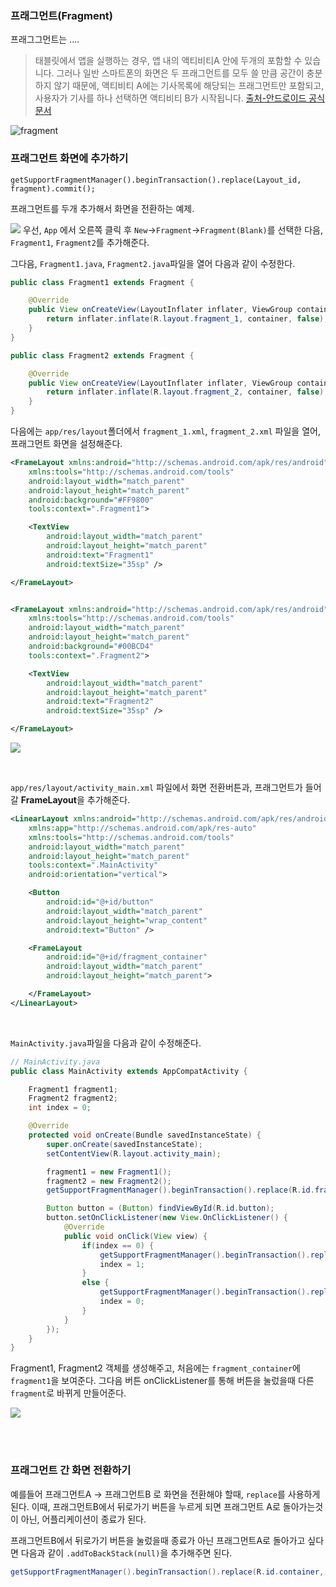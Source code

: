 ### 프래그먼트(Fragment)

프래그그먼트는 ....

> 태블릿에서 앱을 실행하는 경우, 앱 내의 액티비티A 안에 두개의 포함할 수 있습니다. 그러나 일반 스마트폰의 화면은 두 프래그먼트를 모두 쓸 만큼 공간이 충분하지 않기 때문에, 액티비티 A에는 기사목록에 해당되는 프래그먼트만 포함되고, 사용자가 기사를 하나 선택하면 액티비티 B가 시작됩니다. [출처-안드로이드 공식문서](https://developer.android.com/guide/components/fragments#Design)

![fragment](./img/5_fragments.png) 

### 프래그먼트 화면에 추가하기

`getSupportFragmentManager().beginTransaction().replace(Layout_id, fragment).commit();`


프래그먼트를 두개 추가해서 화면을 전환하는 예제.

![](./img/5_2.png)
우선, `App` 에서 오른쪽 클릭 후 `New`->`Fragment`->`Fragment(Blank)`를 선택한 다음, `Fragment1`, `Fragment2`를 추가해준다.


그다음, `Fragment1.java`, `Fragment2.java`파일을 열어 다음과 같이 수정한다. 

```java
public class Fragment1 extends Fragment {

    @Override
    public View onCreateView(LayoutInflater inflater, ViewGroup container, Bundle savedInstanceState) {
        return inflater.inflate(R.layout.fragment_1, container, false);
    }
}
```
```java
public class Fragment2 extends Fragment {

    @Override
    public View onCreateView(LayoutInflater inflater, ViewGroup container, Bundle savedInstanceState) {
        return inflater.inflate(R.layout.fragment_2, container, false);
    }
}
```

다음에는 `app/res/layout`폴더에서 `fragment_1.xml`, `fragment_2.xml` 파일을 열어, 프래그먼트 화면을 설정해준다.

```xml
<FrameLayout xmlns:android="http://schemas.android.com/apk/res/android"
    xmlns:tools="http://schemas.android.com/tools"
    android:layout_width="match_parent"
    android:layout_height="match_parent"
    android:background="#FF9800"
    tools:context=".Fragment1">

    <TextView
        android:layout_width="match_parent"
        android:layout_height="match_parent"
        android:text="Fragment1"
        android:textSize="35sp" />

</FrameLayout>
```

```xml

<FrameLayout xmlns:android="http://schemas.android.com/apk/res/android"
    xmlns:tools="http://schemas.android.com/tools"
    android:layout_width="match_parent"
    android:layout_height="match_parent"
    android:background="#00BCD4"
    tools:context=".Fragment2">

    <TextView
        android:layout_width="match_parent"
        android:layout_height="match_parent"
        android:text="Fragment2"
        android:textSize="35sp" />

</FrameLayout>

```

![](./img/5_4.PNG)

<br>

`app/res/layout/activity_main.xml` 파일에서 화면 전환버튼과, 프래그먼트가 들어갈 **FrameLayout**을 추가해준다.

```xml
<LinearLayout xmlns:android="http://schemas.android.com/apk/res/android"
    xmlns:app="http://schemas.android.com/apk/res-auto"
    xmlns:tools="http://schemas.android.com/tools"
    android:layout_width="match_parent"
    android:layout_height="match_parent"
    tools:context=".MainActivity"
    android:orientation="vertical">

    <Button
        android:id="@+id/button"
        android:layout_width="match_parent"
        android:layout_height="wrap_content"
        android:text="Button" />

    <FrameLayout
        android:id="@+id/fragment_container"
        android:layout_width="match_parent"
        android:layout_height="match_parent">

    </FrameLayout>
</LinearLayout>
```
<br>

`MainActivity.java`파일을 다음과 같이 수정해준다.

```java
// MainActivity.java
public class MainActivity extends AppCompatActivity {

    Fragment1 fragment1;
    Fragment2 fragment2;
    int index = 0;

    @Override
    protected void onCreate(Bundle savedInstanceState) {
        super.onCreate(savedInstanceState);
        setContentView(R.layout.activity_main);

        fragment1 = new Fragment1();
        fragment2 = new Fragment2();
        getSupportFragmentManager().beginTransaction().replace(R.id.fragment_container, fragment1).commit();

        Button button = (Button) findViewById(R.id.button);
        button.setOnClickListener(new View.OnClickListener() {
            @Override
            public void onClick(View view) {
                if(index == 0) {
                    getSupportFragmentManager().beginTransaction().replace(R.id.fragment_container, fragment2).commit();
                    index = 1;
                }
                else {
                    getSupportFragmentManager().beginTransaction().replace(R.id.fragment_container, fragment1).commit();
                    index = 0;
                }
            }
        });
    }
}
```

Fragment1, Fragment2 객체를 생성해주고, 처음에는 `fragment_container`에 `fragment1`을 보여준다.
그다음 버튼 onClickListener를 통해 버튼을 눌렀을때 다른 `fragment`로 바뀌게 만들어준다.

![](./img/5_5.png)

<br><br>

### 프래그먼트 간 화면 전환하기

예를들어 프래그먼트A -> 프래그먼트B 로 화면을 전환해야 할때, `replace`를 사용하게 된다. 이때, 프래그먼트B에서 뒤로가기 버튼을 누르게 되면 프래그먼트 A로 돌아가는것이 아닌, 어플리케이션이 종료가 된다.

프래그먼트B에서 뒤로가기 버튼을 눌렀을때 종료가 아닌 프래그먼트A로 돌아가고 싶다면 다음과 같이 `.addToBackStack(null)`을 추가해주면 된다.

```java
getSupportFragmentManager().beginTransaction().replace(R.id.container, fragmentB).addToBackStack(null).commit();
```
